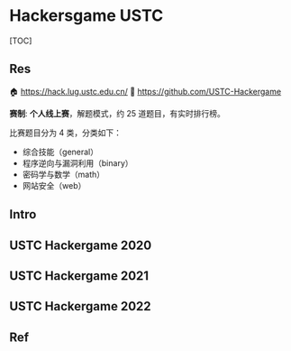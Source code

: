 # Hackersgame USTC

[TOC]



## Res
🏠 https://hack.lug.ustc.edu.cn/
🚧 https://github.com/USTC-Hackergame

**赛制**: **个人线上赛**，解题模式，约 25 道题目，有实时排行榜。

比赛题目分为 4 类，分类如下：
- 综合技能（general）
- 程序逆向与漏洞利用（binary）
- 密码学与数学（math）
- 网站安全（web）



## Intro


## USTC Hackergame 2020



[USTC Hackergame 2020（中科大信安赛）write up]: https://blog.skk.moe/post/hackergame-2020-write-up/#Wei-Sheng-4



## USTC Hackergame 2021


[USTC Hackergame 2021 write up]: https://melty.land/blog/ustclug-hackergame-2021-write-up

[Hackergame 2021 (中科大信安赛) Write Up]: https://zhangjk98.xyz/hackergame-2021-write-up/



## USTC Hackergame 2022

[USTC Hackergame 2022 玩耍记录]: https://blog.stdioa.com/2022/10/ustc-hackergame-2022-writeup/index.html

[USTC Hackergame 2022 - Writeup]: https://imlonghao.com/60.html



## Ref
